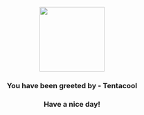 <p align="center">
            <img src="https://raw.githubusercontent.com/PokeAPI/sprites/master/sprites/pokemon/72.png" width="150" height="150">
          </p>
          <h3 align="center">You have been greeted by - <b>Tentacool</b></h3>
          <h3 align="center">Have a nice day!</h3>
        